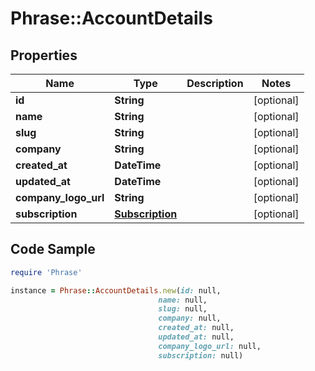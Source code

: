 # Phrase::AccountDetails

## Properties

Name | Type | Description | Notes
------------ | ------------- | ------------- | -------------
**id** | **String** |  | [optional] 
**name** | **String** |  | [optional] 
**slug** | **String** |  | [optional] 
**company** | **String** |  | [optional] 
**created_at** | **DateTime** |  | [optional] 
**updated_at** | **DateTime** |  | [optional] 
**company_logo_url** | **String** |  | [optional] 
**subscription** | [**Subscription**](Subscription.md) |  | [optional] 

## Code Sample

```ruby
require 'Phrase'

instance = Phrase::AccountDetails.new(id: null,
                                 name: null,
                                 slug: null,
                                 company: null,
                                 created_at: null,
                                 updated_at: null,
                                 company_logo_url: null,
                                 subscription: null)
```


